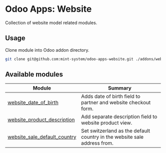 # Odoo Apps: Website

Collection of website model related modules.

## Usage

Clone module into Odoo addon directory.

```bash
git clone git@github.com:mint-system/odoo-apps-website.git ./addons/website
```

## Available modules

| Module                                                              | Summary                                      |
| ------------------------------------------------------------------- | -------------------------------------------- |
| [website_date_of_birth](website_date_of_birth/) | Adds date of birth field to partner and website checkout form. |
| [website_product_description](website_product_description/)                       | Add separate description field to website product view.   |
| [website_sale_default_country](website_sale_default_country/)                       | Set switzerland as the default country in the website sale address from.  |
